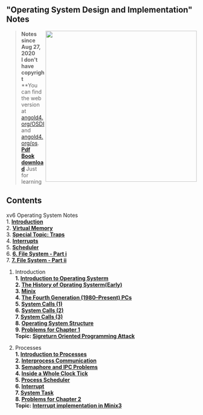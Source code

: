 ## "Operating System Design and Implementation" Notes

<img src="Chapter/Sources/TitleOSDI.png" align="right" weight="300" height="400"/>

> **Notes since Aug 27, 2020**<br>
> **I don't have copyright**<br>
> **You can find the web version at [angold4.org/OSDI](https://angold4.org/OSDI/) and [angold4.org/os](https://angold4.org/os/).<br>
> **[Pdf Book download](https://github.com/Angold-4/OSDI/raw/master/Operating%20Systems%20Design%20and%20Implementation%2C%203rd%20Edition.pdf)** Just for learning<br>

## Contents
xv6 Operating System Notes<br>
	1. **[Introduction](docs/lectures/1Introduction.md)**<br>
	2. **[Virtual Memory](docs/lectures/2VirtualMemory.md)**<br>
	3. **[Special Topic: Traps](docs/lectures/3Traps.md)**<br>
	4. **[Interrupts](docs/lectures/4Interrupts.md)**<br>
	5. **[Scheduler](docs/lectures/5Scheduler.md)**<br>
	6. **[6. File System - Part i](docs/lectures/6FS.md)**<br>
	7. **[7. File System - Part ii](docs/lectures/7FSii.md)**<br>

1. Introduction<br>
    **1. [Introduction to Operating Systerm](https://github.com/Angold-4/OSDI/blob/master/Chapter/Chapter1/1OS.md)<br>**
    **2. [The History of Oprating Systerm(Early)](https://github.com/Angold-4/OSDI/blob/master/Chapter/Chapter1/2HSE.md)<br>**
    **3. [Minix](https://github.com/Angold-4/OSDI/blob/master/Chapter/Chapter1/3MINIX.md)<br>**
    **4. [The Fourth Generation (1980–Present) PCs](https://github.com/Angold-4/OSDI/blob/master/Chapter/Chapter1/4MCOS.md)<br>**
    **5. [System Calls (1)](https://github.com/Angold-4/OSDI/blob/master/Chapter/Chapter1/5Syscall-1.md)<br>**
    **6. [System Calls (2)](https://github.com/Angold-4/OSDI/blob/master/Chapter/Chapter1/6Syscall-2.md)<br>**
    **7. [System Calls (3)](https://github.com/Angold-4/OSDI/blob/master/Chapter/Chapter1/7Syscall-3.md)<br>**
    **8. [Operating System Structure](https://github.com/Angold-4/OSDI/blob/master/Chapter/Chapter1/8OStruc.md)<br>**
    **9. [Problems for Chapter 1](https://github.com/Angold-4/OSDI/blob/master/Chapter/Chapter1/9Exercises.md)<br>**
    **Topic: [Sigreturn Oriented Programming Attack](https://github.com/Angold-4/OSDI/blob/master/Chapter/Chapter1/SROP/SROPAttack.md)**

2. Processes<br>
    **1. [Introduction to Processes](https://github.com/Angold-4/OSDI/blob/master/Chapter/Chapter2/1Introprogress.md)<br>**
    **2. [Interprocess Communication](https://github.com/Angold-4/OSDI/blob/master/Chapter/Chapter2/2Communication.md)<br>**
    **3. [Semaphore and IPC Problems](https://github.com/Angold-4/OSDI/blob/master/Chapter/Chapter2/3Semaphore.md)<br>**
    **4. [Inside a Whole Clock Tick](https://github.com/Angold-4/OSDI/blob/master/Chapter/Chapter2/4ClockTick.md)<br>**
    **5. [Process Scheduler](https://github.com/Angold-4/OSDI/blob/master/Chapter/Chapter2/5Scheduler.md)<br>**
    **6. [Interrupt](https://github.com/Angold-4/OSDI/blob/master/Chapter/Chapter2/6Interrupt.md)<br>**
    **7. [System Task](https://github.com/Angold-4/OSDI/blob/master/Chapter/Chapter2/7Systask.md)<br>**
    **8. [Problems for Chapter 2](https://github.com/Angold-4/OSDI/blob/master/Chapter/Chapter2/8Problems.md)<br>**
    **Topic: [Interrupt implementation in Minix3](https://github.com/Angold-4/OSDI/blob/master/Chapter/Chapter2/Interruptii.md)<br>**
